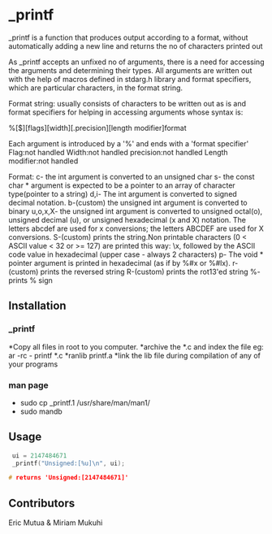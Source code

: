 # _printf

_printf is a function that produces output according to a format, without automatically adding a new line and returns the no of characters printed out

As _printf accepts an unfixed no of arguments, there is a need for accessing the arguments and determining their types. All arguments are written out with the help of macros defined in stdarg.h library and format specifiers, which are particular characters, in the format string.

Format string: usually consists of characters to be written out as is and format specifiers for helping in accessing arguments whose syntax is: 

%[$][flags][width][.precision][length modifier]format

Each argument is introduced by a '%' and ends with a 'format specifier'
Flag:not handled
Width:not handled
precision:not handled
Length modifier:not handled

Format:
c-
the int argument is converted to an unsigned char
s-
the const char * argument is expected to be a pointer to an array of character type(pointer to a string)
d,i-
The int argument is converted to signed decimal notation.
b-(custom)
the unsigned int argument is converted to binary
u,o,x,X-
the unsigned int argument is converted to unsigned octal(o), unsigned decimal (u), or unsigned hexadecimal (x and X) notation.  The letters abcdef are used for x conversions; the letters ABCDEF are used for X conversions.
S-(custom)
prints the string.Non printable characters (0 < ASCII value < 32 or >= 127) are printed this way: \x, followed by the ASCII code value in hexadecimal (upper case - always 2 characters)
p-
The void * pointer argument is printed in hexadecimal (as if by %#x or %#lx).
r-(custom)
prints the reversed string
R-(custom)
prints the rot13'ed string
%-
prints % sign

## Installation
### _printf
*Copy all files in root to you computer.
*archive the *.c and index the file eg: ar -rc - printf *.c 
 *ranlib printf.a
*link the lib file during compilation of any of your programs
### man page
* sudo cp _printf.1 /usr/share/man/man1/
* sudo mandb 

## Usage

``` C
 ui = 2147484671
 _printf("Unsigned:[%u]\n", ui);

# returns 'Unsigned:[2147484671]'

```

## Contributors

Eric Mutua &
Miriam Mukuhi
